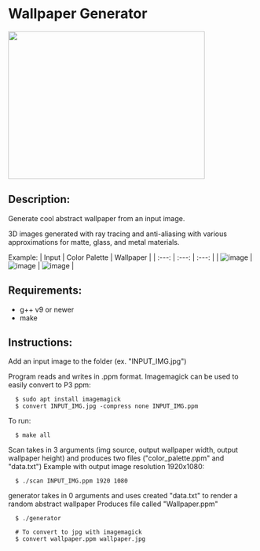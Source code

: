 # Wallpaper Generator
<img src="https://user-images.githubusercontent.com/73961415/210931609-5bcdcace-4de8-44ff-8fe0-4719f952e7c0.png" width="400" height="300">

Description:  
---
Generate cool abstract wallpaper from an input image.

3D images generated with ray tracing and anti-aliasing with various approximations for matte, glass, and metal materials.

Example:
| Input | Color Palette | Wallpaper |
| :---:   | :---: | :---: |
| ![image](https://user-images.githubusercontent.com/73961415/210298565-fd2054d8-4215-4b84-8036-c3b55d2e0bbb.png) |![image](https://user-images.githubusercontent.com/73961415/210298644-9e3a1ff6-023e-42fb-8460-5798a2cd3624.png) | ![image](https://user-images.githubusercontent.com/73961415/210298589-ed4c5ef2-2bee-4230-b726-cb8f4aa4e57f.png) |
  
Requirements:  
---
  * g++ v9 or newer
  * make

Instructions:  
---
Add an input image to the folder (ex. "INPUT_IMG.jpg")

Program reads and writes in .ppm format. Imagemagick can be used to easily convert to P3 ppm:
```
  $ sudo apt install imagemagick
  $ convert INPUT_IMG.jpg -compress none INPUT_IMG.ppm
```
To run: 
```
  $ make all
```
Scan takes in 3 arguments (img source, output wallpaper width, output wallpaper height) and produces two files ("color_palette.ppm" and "data.txt")
Example with output image resolution 1920x1080:
```
  $ ./scan INPUT_IMG.ppm 1920 1080
```
generator takes in 0 arguments and uses created "data.txt" to render a random abstract wallpaper
Produces file called "Wallpaper.ppm"
```
  $ ./generator
  
  # To convert to jpg with imagemagick
  $ convert wallpaper.ppm wallpaper.jpg
```



